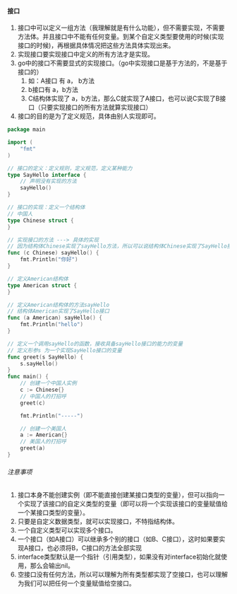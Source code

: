 #### 接口

1. 接口中可以定义一组方法（我理解就是有什么功能），但不需要实现，不需要方法体。并且接口中不能有任何变量。到某个自定义类型要使用的时候(实现接口的时候)，再根据具体情况把这些方法具体实现出来。
2. 实现接口要实现接口中定义的所有方法才是实现。
3. go中的接口不需要显式的实现接口。（go中实现接口是基于方法的，不是基于接口的）
    1. 如：A接口 有  a， b方法
    2. b接口有 a，b方法
    3. C结构体实现了 a，b方法，那么C就实现了A接口，也可以说C实现了B接口（只要实现接口的所有方法就算实现接口）
4. 接口的目的是为了定义规范，具体由别人实现即可。

```go
package main

import (
	"fmt"
)

// 接口的定义：定义规则，定义规范，定义某种能力
type SayHello interface {
	// 声明没有实现的方法
	sayHello()
}

// 接口的实现：定义一个结构体
// 中国人
type Chinese struct {
}

// 实现接口的方法 ---> 具体的实现
// 因为结构体Chinese实现了sayHello方法，所以可以说结构体Chinese实现了SayHello接口
func (c Chinese) sayHello() {
	fmt.Println("你好")
}

// 定义American结构体
type American struct {
}

// 定义American结构体的方法sayHello
// 结构体American实现了SayHello接口
func (a American) sayHello() {
	fmt.Println("hello")
}

// 定义一个调用sayHello的函数，接收具备sayHello接口的能力的变量
// 定义形参s 为一个实现SayHello接口的变量
func greet(s SayHello) {
	s.sayHello()
}
func main() {
	// 创建一个中国人实例
	c := Chinese{}
	// 中国人的打招呼
	greet(c)

	fmt.Println("-----")

	// 创建一个美国人
	a := American{}
	// 美国人的打招呼
	greet(a)
}

```



###### 注意事项

1. 接口本身不能创建实例（即不能直接创建某接口类型的变量），但可以指向一个实现了该接口的自定义类型的变量（即可以将一个实现该接口的变量赋值给一个某接口类型的变量）。
2. 只要是自定义数据类型，就可以实现接口，不特指结构体。
3. 一个自定义类型可以实现多个接口。
4. 一个接口（如A接口）可以继承多个别的接口（如B、C接口），这时如果要实现A接口，也必须将B，C接口的方法全部实现
5. interface类型默认是一个指针（引用类型），如果没有对interface初始化就使用，那么会输出nil。
6. 空接口没有任何方法，所以可以理解为所有类型都实现了空接口，也可以理解为我们可以把任何一个变量赋值给空接口。